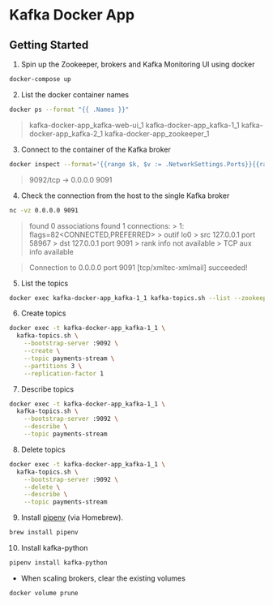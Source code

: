 # Kafka Docker App 

## Getting Started
1. Spin up the Zookeeper, brokers and Kafka Monitoring UI using docker

```bash
docker-compose up
```

2. List the docker container names

```bash
docker ps --format "{{ .Names }}"
```

> kafka-docker-app_kafka-web-ui_1
> kafka-docker-app_kafka-1_1
> kafka-docker-app_kafka-2_1
> kafka-docker-app_zookeeper_1

3. Connect to the container of the Kafka broker

```bash
docker inspect --format='{{range $k, $v := .NetworkSettings.Ports}}{{range $v}}{{$k}} -> {{.HostIp}} {{.HostPort}}{{end}}{{end}}' kafka-docker-app_kafka-1_1
```

> 9092/tcp -> 0.0.0.0 9091

4. Check the connection from the host to the single Kafka broker

```bash
nc -vz 0.0.0.0 9091
```

> found 0 associations
> found 1 connections:
    > 1:	flags=82<CONNECTED,PREFERRED>
	> outif lo0
	> src 127.0.0.1 port 58967
	> dst 127.0.0.1 port 9091
	> rank info not available
	> TCP aux info available

> Connection to 0.0.0.0 port 9091 [tcp/xmltec-xmlmail] succeeded!

5. List the topics

```bash
docker exec kafka-docker-app_kafka-1_1 kafka-topics.sh --list --zookeeper zookeeper:2181
```

6. Create topics

```bash
docker exec -t kafka-docker-app_kafka-1_1 \
  kafka-topics.sh \
    --bootstrap-server :9092 \
    --create \
    --topic payments-stream \
    --partitions 3 \
    --replication-factor 1
```

7. Describe topics

```bash
docker exec -t kafka-docker-app_kafka-1_1 \
  kafka-topics.sh \
    --bootstrap-server :9092 \
    --describe \
    --topic payments-stream
```

8. Delete topics

```bash
docker exec -t kafka-docker-app_kafka-1_1 \
  kafka-topics.sh \
    --bootstrap-server :9092 \
    --delete \
    --describe \
    --topic payments-stream
```

9. Install [pipenv](https://formulae.brew.sh/formula/pipenv) (via Homebrew).

```bash
brew install pipenv
```

10. Install kafka-python

```bash
pipenv install kafka-python
```

* When scaling brokers, clear the existing volumes

```bash
docker volume prune
```





